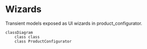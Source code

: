 # Wizards

Transient models exposed as UI wizards in product_configurator.

```mermaid
classDiagram
    class class
    class ProductConfigurator
```
